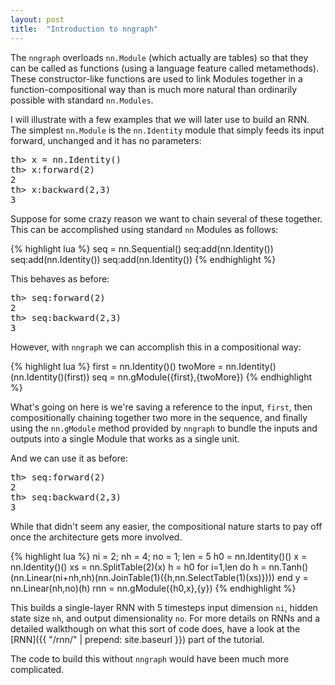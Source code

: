```yaml
---
layout: post
title:  "Introduction to nngraph"
---
```


The <code>nngraph</code> overloads <code>nn.Module</code> (which actually are tables) so that they can be called as functions (using a language feature called metamethods). These constructor-like functions are used to link Modules together in a function-compositional way than is much more natural than ordinarily possible with standard <code>nn.Modules</code>.

I will illustrate with a few examples that we will later use to build an RNN. The simplest <code>nn.Module</code> is the <code>nn.Identity</code> module that simply feeds its input forward, unchanged and it has no parameters:

<pre>
th> x = nn.Identity()
th> x:forward(2)
2
th> x:backward(2,3)
3
</pre>

Suppose for some crazy reason we want to chain several of these together. This can be accomplished using standard <code>nn</code> Modules as follows:

{% highlight lua %}
seq = nn.Sequential()
seq:add(nn.Identity())
seq:add(nn.Identity())
seq:add(nn.Identity())
{% endhighlight %}

This behaves as before: 
<pre>
th> seq:forward(2)
2
th> seq:backward(2,3)
3
</pre>

However, with <code>nngraph</code> we can accomplish this in a compositional way:

{% highlight lua %}
first = nn.Identity()()
twoMore = nn.Identity()(nn.Identity()(first))
seq = nn.gModule({first},{twoMore})
{% endhighlight %}

What's going on here is we're saving a reference to the input, <code>first</code>, then compositionally chaining together two more in the sequence, and finally using the <code>nn.gModule</code> method provided by <code>nngraph</code> to bundle the inputs and outputs into a single Module that works as a single unit.

And we can use it as before:

<pre>
th> seq:forward(2)
2
th> seq:backward(2,3)
3
</pre>

While that didn't seem any easier, the compositional nature starts to pay off once the architecture gets more involved.

{% highlight lua %}
ni = 2; nh = 4; no = 1; len = 5
h0 = nn.Identity()()
x = nn.Identity()()
xs = nn.SplitTable(2)(x)
h = h0
for i=1,len do
  h = nn.Tanh()(nn.Linear(ni+nh,nh)(nn.JoinTable(1)({h,nn.SelectTable(1)(xs)})))
end
y = nn.Linear(nh,no)(h)
rnn = nn.gModule({h0,x},{y})
{% endhighlight %}

This builds a single-layer RNN with 5 timesteps input dimension <code>ni</code>, hidden state size <code>nh</code>, and output dimensionality <code>no</code>. For more details on RNNs and a detailed walkthough on what this sort of code does, have a look at the [RNN]({{ "/rnn/" | prepend: site.baseurl }}) part of the tutorial.

The code to build this without <code>nngraph</code> would have been much more complicated.

